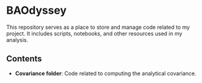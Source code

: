 # BAOdyssey

This repository serves as a place to store and manage code related to my project. It includes scripts, notebooks, and other resources used in my analysis.

## Contents
- **Covariance folder**: Code related to computing the analytical covariance. 

